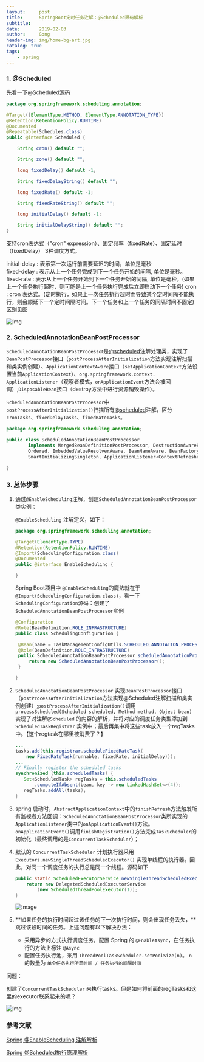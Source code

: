 ```yaml
---
layout:     post
title:      SpringBoot定时任务注解：@Scheduled源码解析
subtitle:   
date:       2019-02-03
author:     Gong
header-img: img/home-bg-art.jpg
catalog: true
tags:
    - spring
---
```

### 1. @Scheduled

先看一下@Scheduled源码

```java
package org.springframework.scheduling.annotation;

@Target({ElementType.METHOD, ElementType.ANNOTATION_TYPE})
@Retention(RetentionPolicy.RUNTIME)
@Documented
@Repeatable(Schedules.class)
public @interface Scheduled {

	String cron() default "";

	String zone() default "";

	long fixedDelay() default -1;

	String fixedDelayString() default "";

	long fixedRate() default -1;

	String fixedRateString() default "";

	long initialDelay() default -1;

	String initialDelayString() default "";
}
```

支持cron表达式（"cron" expression）、固定频率（fixedRate）、固定延时（fixedDelay） 3种调度方式。

initial-delay : 表示第一次运行前需要延迟的时间，单位是毫秒  
fixed-delay : 表示从上一个任务完成到下一个任务开始的间隔, 单位是毫秒。  
fixed-rate : 表示从上一个任务开始到下一个任务开始的间隔, 单位是毫秒。(如果上一个任务执行超时，则可能是上一个任务执行完成后立即启动下一个任务)
cron : cron 表达式。(定时执行，如果上一次任务执行超时而导致某个定时间隔不能执行，则会顺延下一个定时间隔时间。下一个任务和上一个任务的间隔时间不固定)
区别见图

![img](https://ws2.sinaimg.cn/large/d8b81fbfly1g190j7h6o1j20l40gower.jpg)

### 2. ScheduledAnnotationBeanPostProcessor

`ScheduledAnnotationBeanPostProcesso`r是[@scheduled](https://github.com/scheduled)注解处理类，实现了`BeanPostProcessor`接口（`postProcessAfterInitialization`方法实现注解扫描和类实例创建）、`ApplicationContextAware`接口（`setApplicationContext`方法设置当前`ApplicationContext`）、`org.springframework.context. ApplicationListener`（观察者模式，`onApplicationEvent`方法会被回调）,`DisposableBean`接口（destroy方法中进行资源销毁操作）。

`ScheduledAnnotationBeanPostProcessor`中 `postProcessAfterInitialization()`扫描所有[@scheduled](https://github.com/scheduled)注解，区分`cronTasks`、`fixedDelayTasks`、`fixedRateTasks`。

```java
package org.springframework.scheduling.annotation;

public class ScheduledAnnotationBeanPostProcessor
		implements MergedBeanDefinitionPostProcessor, DestructionAwareBeanPostProcessor,
		Ordered, EmbeddedValueResolverAware, BeanNameAware, BeanFactoryAware, ApplicationContextAware,
		SmartInitializingSingleton, ApplicationListener<ContextRefreshedEvent>, DisposableBean {

}
```

### 3. 总体步骤

1. 通过`@EnableScheduling`注解，创建`ScheduledAnnotationBeanPostProcessor`类实例；

   `@EnableScheduling` 注解定义，如下：

   ```java
   package org.springframework.scheduling.annotation;
   
   @Target(ElementType.TYPE)
   @Retention(RetentionPolicy.RUNTIME)
   @Import(SchedulingConfiguration.class)
   @Documented
   public @interface EnableScheduling {
   
   }
   ```
   Spring Boot项目中 `@EnableScheduling`的魔法就在于 `@Import(SchedulingConfiguration.class)`，看一下 `SchedulingConfiguration`源码：创建了`ScheduledAnnotationBeanPostProcessor`实例

   ```java
   @Configuration
   @Role(BeanDefinition.ROLE_INFRASTRUCTURE)
   public class SchedulingConfiguration {
   
   	@Bean(name = TaskManagementConfigUtils.SCHEDULED_ANNOTATION_PROCESSOR_BEAN_NAME)
   	@Role(BeanDefinition.ROLE_INFRASTRUCTURE)
   	public ScheduledAnnotationBeanPostProcessor scheduledAnnotationProcessor() {
   		return new ScheduledAnnotationBeanPostProcessor();
   	}
   
   }
   ```

2. `ScheduledAnnotationBeanPostProcessor` 实现`BeanPostProcessor`接口（`postProcessAfterInitialization`方法实现@Scheduled注解扫描和类实例创建）;`postProcessAfterInitialization()`调用`processScheduled(Scheduled scheduled, Method method, Object bean)` 实现了对注解`@Scheduled` 的内容的解析，并将对应的调度任务类型添加到`ScheduledTaskRegistrar` 实例中；最后再集中将这些task放入一个regTasks中。【这个regtask在哪里被消费了？】

   ```java
   ...
   tasks.add(this.registrar.scheduleFixedRateTask(
       new FixedRateTask(runnable, fixedRate, initialDelay)));
   ...
   // Finally register the scheduled tasks
   synchronized (this.scheduledTasks) {
      Set<ScheduledTask> regTasks = this.scheduledTasks
          .computeIfAbsent(bean, key -> new LinkedHashSet<>(4));
      regTasks.addAll(tasks);
   }
   ```

3. spring 启动时，`AbstractApplicationContext`中的`finishRefresh`方法触发所有监视者方法回调：`ScheduledAnnotationBeanPostProcessor`类所实现的`ApplicationListener`类中的`onApplicationEvent()`方法。`onApplicationEvent()`调用`finishRegistration()`方法完成`TaskScheduler`的初始化（最终调用的是`ConcurrentTaskScheduler`）；

4. 默认的 `ConcurrentTaskScheduler` 计划执行器采用`Executors.newSingleThreadScheduledExecutor()` 实现单线程的执行器。因此，对同一个调度任务的执行总是同一个线程。源码如下

   ```java
   public static ScheduledExecutorService newSingleThreadScheduledExecutor() {
       return new DelegatedScheduledExecutorService
           (new ScheduledThreadPoolExecutor(1));
   }
   ```

   ![image](http://wx1.sinaimg.cn/large/d8b81fbfly1g190t9iaulj20bs08maa0.jpg)

5. **如果任务的执行时间超过该任务的下一次执行时间，则会出现任务丢失，**跳过该段时间的任务。上述问题有以下解决办法：

   - 采用异步的方式执行调度任务，配置 Spring 的 `@EnableAsync`，在任务执行的方法上标注 `@Async`
   - 配置任务执行池，采用 `ThreadPoolTaskScheduler.setPoolSize(n)`。 `n` 的数量为 `单个任务执行所需时间 / 任务执行的间隔时间`



问题：

创建了`ConcurrentTaskScheduler` 来执行tasks。但是如何将前面的regTasks和这里的executor联系起来的呢？

![img](https://ws3.sinaimg.cn/large/d8b81fbfly1g190lunxqnj20pe0cizkn.jpg)


### 参考文献

[Spring @EnableScheduling 注解解析](http://tramp.cincout.cn/2017/08/18/spring-task-2017-08-18-spring-boot-enablescheduling-analysis/#ScheduledAnnotationBeanPostProcessor)

[Spring @Scheduled执行原理解析](https://github.com/TFdream/blog/issues/27)